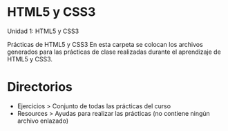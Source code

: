 # HTML5 y CSS3
Unidad 1: HTML5 y CSS3

Prácticas de HTML5 y CSS3
En esta carpeta se colocan los archivos generados para las prácticas de clase realizadas durante el aprendizaje de HTML5 y CSS3.

# Directorios

- Ejercicios > Conjunto de todas las prácticas del curso
- Resources > Ayudas para realizar las prácticas (no contiene ningún archivo enlazado)
